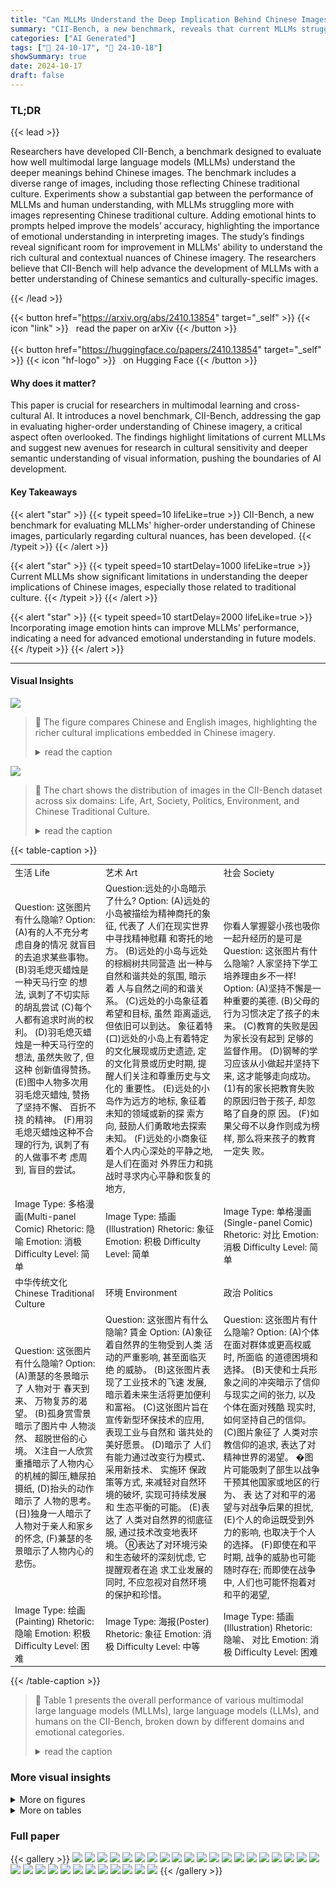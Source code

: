 ```yaml
---
title: "Can MLLMs Understand the Deep Implication Behind Chinese Images?"
summary: "CII-Bench, a new benchmark, reveals that current MLLMs struggle to understand the deeper implications within Chinese images, particularly those related to traditional culture, showcasing a significant..."
categories: ["AI Generated"]
tags: ["🔖 24-10-17", "🤗 24-10-18"]
showSummary: true
date: 2024-10-17
draft: false
---
```


### TL;DR


{{< lead >}}

Researchers have developed CII-Bench, a benchmark designed to evaluate how well multimodal large language models (MLLMs) understand the deeper meanings behind Chinese images.  The benchmark includes a diverse range of images, including those reflecting Chinese traditional culture.  Experiments show a substantial gap between the performance of MLLMs and human understanding, with MLLMs struggling more with images representing Chinese traditional culture.  Adding emotional hints to prompts helped improve the models’ accuracy, highlighting the importance of emotional understanding in interpreting images.  The study’s findings reveal significant room for improvement in MLLMs' ability to understand the rich cultural and contextual nuances of Chinese imagery.  The researchers believe that CII-Bench will help advance the development of MLLMs with a better understanding of Chinese semantics and culturally-specific images.

{{< /lead >}}


{{< button href="https://arxiv.org/abs/2410.13854" target="_self" >}}
{{< icon "link" >}} &nbsp; read the paper on arXiv
{{< /button >}}
<br><br>
{{< button href="https://huggingface.co/papers/2410.13854" target="_self" >}}
{{< icon "hf-logo" >}} &nbsp; on Hugging Face
{{< /button >}}

#### Why does it matter?
This paper is crucial for researchers in multimodal learning and cross-cultural AI.  It introduces a novel benchmark, CII-Bench, addressing the gap in evaluating higher-order understanding of Chinese imagery, a critical aspect often overlooked. The findings highlight limitations of current MLLMs and suggest new avenues for research in cultural sensitivity and deeper semantic understanding of visual information, pushing the boundaries of AI development.
#### Key Takeaways

{{< alert "star" >}}
{{< typeit speed=10 lifeLike=true >}} CII-Bench, a new benchmark for evaluating MLLMs' higher-order understanding of Chinese images, particularly regarding cultural nuances, has been developed. {{< /typeit >}}
{{< /alert >}}

{{< alert "star" >}}
{{< typeit speed=10 startDelay=1000 lifeLike=true >}} Current MLLMs show significant limitations in understanding the deeper implications of Chinese images, especially those related to traditional culture. {{< /typeit >}}
{{< /alert >}}

{{< alert "star" >}}
{{< typeit speed=10 startDelay=2000 lifeLike=true >}} Incorporating image emotion hints can improve MLLMs' performance, indicating a need for advanced emotional understanding in future models. {{< /typeit >}}
{{< /alert >}}

------
#### Visual Insights



![](figures/figures_1_0.png)

> 🔼 The figure compares Chinese and English images, highlighting the richer cultural implications embedded in Chinese imagery.
> <details>
> <summary>read the caption</summary>
> Figure 1: Comparision of Chinese and English image implications. Chinese images often embody richer scenes and deeper implications with Chinese traditional culture compared with the straightforward and explicit symbolism in English images.
> </details>





![](charts/charts_2_0.png)

> 🔼 The chart shows the distribution of images in the CII-Bench dataset across six domains: Life, Art, Society, Politics, Environment, and Chinese Traditional Culture.
> <details>
> <summary>read the caption</summary>
> Figure 2: Composition of CII-Bench.
> </details>





{{< table-caption >}}
<table id='1' style='font-size:14px'><tr><td>生活 Life</td><td>艺术 Art</td><td>社会 Society</td></tr><tr><td>Question: 这张图片有什么隐喻? Option: (A)有的人不充分考虑自身的情况 就盲目的去追求某些事物。 (B)羽毛熄灭蜡烛是一种天马行空 的想法, 讽刺了不切实际的胡乱尝试 (C)每个人都有追求时尚的权利。 (D)羽毛熄灭蜡烛是一种天马行空的想法, 虽然失败了, 但这种 创新值得赞扬。 (E)图中人物多次用羽毛熄灭蜡烛, 赞扬了坚持不懈、 百折不挠 的精神。 (F)用羽毛熄灭蜡烛这种不合理的行为, 讽刺了有的人做事不考 虑周到, 盲目的尝试。</td><td>Question:远处的小岛暗示了什么? Option: (A)远处的小岛被描绘为精神商托的象征, 代表了 人们在现实世界中寻找精神慰藉 和寄托的地方。 (B)远处的小岛与远处的棕榈树共同营造 出一种与自然和谐共处的氛围, 暗示着 人与自然之间的和谐关系。 (C)远处的小岛象征着希望和目标, 虽然 距离遥远, 但依旧可以到达。 象征着特 (口)远处的小岛上有着特定的文化展现或历史遗迹, 定的文化背景或历史时期, 提醒人们关注和尊重历史与文化的 重要性。 (E)远处的小岛作为远方的地标, 象征着未知的领域或新的探 索方向, 鼓励人们勇敢地去探索未知。 (F)远处的小商象征着个人内心深处的平静之地, 是人们在面对 外界压力和挑战时寻求内心平静和恢复的地方,</td><td>你看人掌握婴小孩也吸你一起升经历的是可是 Question: 这张图片有什么隐喻? 人家坚持下学工培养理由乡不一样! Option: (A)坚持不懈是一种重要的美德. (B)父母的行为习惯决定了孩子的未 来。 (C)教育的失败是因为家长没有起到 足够的监督作用。 (D)钢琴的学习应该从小做起并坚持下来, 这才能够走向成功。 (1)有的家长把教育失败的原因归咎于孩子, 却忽略了自身的原 因。 (F)如果父母不以身作则成为榜样, 那么将来孩子的教育一定失 败。</td></tr><tr><td>Image Type: 多格漫画(Multi-panel Comic) Rhetoric: 隐喻 Emotion: 消极 Difficulty Level: 简单</td><td>Image Type: 插画(Illustration) Rhetoric: 象征 Emotion: 积极 Difficulty Level: 简单</td><td>Image Type: 单格漫画(Single-panel Comic) Rhetoric: 对比 Emotion: 消极 Difficulty Level: 简单</td></tr><tr><td>中华传统文化 Chinese Traditional Culture</td><td>环境 Environment</td><td>政治 Politics</td></tr><tr><td>Question: 这张图片有什么隐喻? Option: (A)萧瑟的冬景暗示了 人物对于 春天到来、 万物复苏的渴望。 (B)孤身赏雪景暗示了图片中 人物淡然、 超脱世俗的心境。 X注自一人欣赏重播暗示了人物内心的机械的脚压,糖尿拍摄纸, (D)抬头的动作暗示了 人物的思考。 (日)独身一人暗示了人物对于亲人和家乡的怀念, (F)兼瑟的冬景暗示了人物内心的悲伤。</td><td>Question: 这张图片有什么隐喻? 賃金 Option: (A)象征着自然界的生物受到人类 活动的严重影响, 甚至面临灭绝 的威胁。 (B)这张图片表现了工业技术的飞速 发展, 暗示着未来生活将更加便利和富裕。 (C)这张图片旨在宣传新型环保技术的应用, 表现工业与自然和 谐共处的美好愿景。 (D)暗示了 人们有能力通过改变行为模式、 采用新技术、 实施环 保政策等方式, 来减轻对自然环境的破坏, 实现可持续发展和 生态平衡的可能。 (E)表达了 人类对自然界的彻底征服, 通过技术改变地表环境。 Ⓡ表达了对环境污染和生态破坏的深刻忧虑, 它提醒观者在追 求工业发展的同时, 不应忽视对自然环境的保护和珍惜。</td><td>Question: 这张图片有什么隐喻? Option: (A)个体在面对群体或更高权威时, 所面临 的道德困境和选择。 (B)天使和士兵形象之间的冲突暗示了信仰 与现实之间的张力, 以及个体在面对残酷 现实时, 如何坚持自己的信仰。 (C)图片象征了 人类对宗教信仰的追求, 表达了对精神世界的渴望。 �图片可能吸刺了部生以战争干预其他国家或地区的行为、 表 达了对和平的渴望与对战争后果的担忧, (E)个人的命运既受到外力的影响, 也取决于个人的选择。 (F)即使在和平时期, 战争的威胁也可能随时存在; 而即使在战争 中, 人们也可能怀抱着对和平的渴望,</td></tr><tr><td>Image Type: 绘画(Painting) Rhetoric: 隐喻 Emotion: 积极 Difficulty Level: 困难</td><td>Image Type: 海报(Poster) Rhetoric: 象征 Emotion: 消极 Difficulty Level: 中等</td><td>Image Type: 插画(Illustration) Rhetoric: 隐喻、 对比 Emotion: 消极 Difficulty Level: 困难</td></tr></table>{{< /table-caption >}}

> 🔼 Table 1 presents the overall performance of various multimodal large language models (MLLMs), large language models (LLMs), and humans on the CII-Bench, broken down by different domains and emotional categories.
> <details>
> <summary>read the caption</summary>
> Table 1: Overall results of different MLLMs, LLMs and humans on different domains and emotions. The best-performing model in each category is in-bold, and the second best is underlined.
> </details>



### More visual insights

<details>
<summary>More on figures
</summary>


![](figures/figures_28_0.png)

> 🔼 The figure compares the richness and depth of implication in Chinese images versus English images, highlighting the cultural context embedded in Chinese imagery.
> <details>
> <summary>read the caption</summary>
> Figure 1: Comparision of Chinese and English image implications. Chinese images often embody richer scenes and deeper implications with Chinese traditional culture compared with the straightforward and explicit symbolism in English images.
> </details>



![](figures/figures_30_0.png)

> 🔼 The figure compares Chinese and English images, highlighting that Chinese images often convey richer scenes and deeper implications rooted in traditional culture than English images.
> <details>
> <summary>read the caption</summary>
> Figure 1: Comparision of Chinese and English image implications. Chinese images often embody richer scenes and deeper implications with Chinese traditional culture compared with the straightforward and explicit symbolism in English images.
> </details>



![](figures/figures_31_0.png)

> 🔼 The figure shows a comparison of Chinese and English images, highlighting the richer scenes and deeper cultural implications often present in Chinese imagery.
> <details>
> <summary>read the caption</summary>
> Figure 1: Comparision of Chinese and English image implications. Chinese images often embody richer scenes and deeper implications with Chinese traditional culture compared with the straightforward and explicit symbolism in English images.
> </details>



![](figures/figures_32_0.png)

> 🔼 The figure compares Chinese and English images, highlighting the richer, culturally nuanced implications found in Chinese imagery.
> <details>
> <summary>read the caption</summary>
> Figure 1: Comparision of Chinese and English image implications. Chinese images often embody richer scenes and deeper implications with Chinese traditional culture compared with the straightforward and explicit symbolism in English images.
> </details>



</details>




<details>
<summary>More on tables
</summary>


{{< table-caption >}}
<table id='1' style='font-size:14px'><tr><td>Model</td><td>Overall (800)</td><td>Life (216)</td><td>Art (123)</td><td>Society (157)</td><td>Politics (21)</td><td>Env. (51)</td><td>CTC (130)</td><td>Positive (220)</td><td>Negative (247)</td><td>Neutral (231)</td></tr><tr><td colspan="11">Open-source Models</td></tr><tr><td>Qwen-VL-Chat</td><td>34.3</td><td>27.9</td><td>34.7</td><td>32.5</td><td>45.8</td><td>55.2</td><td>36.5</td><td>34.0</td><td>35.1</td><td>33.6</td></tr><tr><td>idefics2-8b</td><td>36.3</td><td>25.0</td><td>46.3</td><td>38.1</td><td>41.7</td><td>56.9</td><td>32.9</td><td>32.8</td><td>39.1</td><td>36.4</td></tr><tr><td>MiniCPM-Llama3-2.5</td><td>40.4</td><td>36.3</td><td>45.6</td><td>37.1</td><td>50.0</td><td>51.7</td><td>40.2</td><td>43.2</td><td>37.0</td><td>41.3</td></tr><tr><td>CogVLM2-Llama3-Chinese-Chat</td><td>43.4</td><td>37.1</td><td>48.3</td><td>42.3</td><td>54.2</td><td>63.8</td><td>40.2</td><td>40.3</td><td>45.7</td><td>43.8</td></tr><tr><td>MiniCPM-v2.6</td><td>45.0</td><td>37.5</td><td>47.6</td><td>49.5</td><td>58.3</td><td>55.2</td><td>42.3</td><td>45.6</td><td>44.6</td><td>44.9</td></tr><tr><td>LLaVA-1.6-34B</td><td>46.0</td><td>40.8</td><td>55.1</td><td>42.8</td><td>45.8</td><td>62.1</td><td>43.1</td><td>44.4</td><td>48.2</td><td>45.2</td></tr><tr><td>LLaVA-1.6-72B</td><td>48.0</td><td>43.8</td><td>48.3</td><td>49.5</td><td>70.8</td><td>60.3</td><td>43.8</td><td>41.5</td><td>52.5</td><td>49.2</td></tr><tr><td>Qwen2-VL-7B</td><td>49.6</td><td>42.5</td><td>51.7</td><td>54.1</td><td>62.5</td><td>65.5</td><td>44.5</td><td>50.2</td><td>47.5</td><td>51.2</td></tr><tr><td>GLM-4V-9b</td><td>50.3</td><td>46.7</td><td>48.3</td><td>53.6</td><td>54.2</td><td>62.1</td><td>48.2</td><td>51.9</td><td>52.9</td><td>46.3</td></tr><tr><td>Intern VL2-Llama3-76B</td><td>52.9</td><td>50.8</td><td>53.7</td><td>51.0</td><td>58.3</td><td>67.2</td><td>51.1</td><td>54.8</td><td>51.8</td><td>52.3</td></tr><tr><td>Intern VL2-8B</td><td>53.1</td><td>49.2</td><td>53.1</td><td>55.7</td><td>62.5</td><td>63.8</td><td>50.4</td><td>50.6</td><td>53.3</td><td>55.1</td></tr><tr><td>InternVL2-40B</td><td>57.9</td><td>55.8</td><td>55.1</td><td>61.9</td><td>62.5</td><td>70.7</td><td>52.6</td><td>54.4</td><td>58.0</td><td>60.8</td></tr><tr><td>Qwen2-VL-72B</td><td>64.4</td><td>61.7</td><td>61.2</td><td>68.0</td><td>79.2</td><td>75.9</td><td>59.9</td><td>62.7</td><td>63.8</td><td>66.4</td></tr><tr><td colspan="11">Closed-source Models</td></tr><tr><td>GPT-4o</td><td>54.1</td><td>54.1</td><td>55.8</td><td>52.1</td><td>50.0</td><td>63.8</td><td>51.8</td><td>51.9</td><td>56.2</td><td>54.1</td></tr><tr><td>Claude-3.5-Sonnet</td><td>54.1</td><td>52.1</td><td>61.9</td><td>52.6</td><td>62.5</td><td>46.6</td><td>53.3</td><td>52.7</td><td>56.5</td><td>53.0</td></tr><tr><td>Qwen-VL-MAX</td><td>56.9</td><td>53.3</td><td>59.2</td><td>58.8</td><td>62.5</td><td>67.2</td><td>52.6</td><td>53.9</td><td>58.3</td><td>58.0</td></tr><tr><td>Gemini-1.5 Pro</td><td>60.1</td><td>60.0</td><td>63.3</td><td>62.4</td><td>70.8</td><td>62.1</td><td>51.1</td><td>54.8</td><td>65.6</td><td>59.4</td></tr><tr><td>GLM-4V</td><td>60.9</td><td>55.0</td><td>59.9</td><td>66.5</td><td>66.7</td><td>79.3</td><td>55.5</td><td>58.5</td><td>64.5</td><td>59.4</td></tr><tr><td colspan="11">Text-Only Models</td></tr><tr><td>Llama-3-8B-Instruct</td><td>21.7</td><td>22.2</td><td>26.9</td><td>18.6</td><td>25.0</td><td>27.8</td><td>20.4</td><td>21.2</td><td>24.4</td><td>19.5</td></tr><tr><td>DeepSeek-67B-Chat</td><td>27.1</td><td>26.6</td><td>32.7</td><td>30.9</td><td>20.0</td><td>35.2</td><td>18.2</td><td>25.7</td><td>22.2</td><td>33.2</td></tr><tr><td>Qwen2-7B-Instruct</td><td>32.5</td><td>33.2</td><td>34.6</td><td>30.9</td><td>35.0</td><td>40.7</td><td>28.5</td><td>33.6</td><td>30.4</td><td>33.6</td></tr><tr><td colspan="11">Humans</td></tr><tr><td>Human_avg</td><td>78.2</td><td>81.0</td><td>67.7</td><td>82.7</td><td>87.7</td><td>84.0</td><td>65.9</td><td>77.9</td><td>75.2</td><td>81.6</td></tr><tr><td>Human_best</td><td>81.0</td><td>83.2</td><td>73.6</td><td>87.2</td><td>89.5</td><td>86.0</td><td>66.7</td><td>78.2</td><td>78.8</td><td>83.3</td></tr></table>{{< /table-caption >}}
> 🔼 {{ table.description }}
> <details>
> <summary>read the caption</summary>
> {{ table.caption }}
> </details>


> Table 1 presents the overall performance of various Multimodal Large Language Models (MLLMs), Large Language Models (LLMs), and humans across different domains and emotional polarities in the CII-Bench benchmark.


{{< table-caption >}}
<table id='1' style='font-size:14px'><tr><td>Model</td><td>None</td><td>CoT</td><td>Domain</td><td>Emotion</td><td>Rhetoric</td></tr><tr><td colspan="6">Open-source Models</td></tr><tr><td>Qwen-VL-Chat</td><td>34.3</td><td>34.0</td><td>32.1</td><td>35.0</td><td>33.4</td></tr><tr><td>idefics2-8b</td><td>36.3</td><td>33.3</td><td>37.5</td><td>38.6</td><td>37.4</td></tr><tr><td>MiniCPM-Llama3-2.5</td><td>40.4</td><td>35.8</td><td>41.1</td><td>39.0</td><td>34.8</td></tr><tr><td>CogVLM2-Llama3-Chinese-Chat</td><td>43.4</td><td>42.6</td><td>43.5</td><td>44.0</td><td>43.4</td></tr><tr><td>MiniCPM-v2.6</td><td>45.0</td><td>38.9</td><td>44.4</td><td>45.4</td><td>45.4</td></tr><tr><td>LLa VA-1.6-34B</td><td>46.0</td><td>44.5</td><td>46.4</td><td>47.1</td><td>45.4</td></tr><tr><td>LLa VA-1.6-72B</td><td>48.0</td><td>45.3</td><td>47.3</td><td>48.6</td><td>45.4</td></tr><tr><td>Qwen2-VL-7B</td><td>49.6</td><td>50.0</td><td>51.0</td><td>50.8</td><td>49.3</td></tr><tr><td>GLM-4V-9b</td><td>50.3</td><td>49.1</td><td>49.9</td><td>51.1</td><td>49.5</td></tr><tr><td>Intern VL2-Llama3-76B</td><td>52.9</td><td>52.6</td><td>54.1</td><td>52.8</td><td>53.5</td></tr><tr><td>Intern VL2-8B</td><td>53.1</td><td>47.9</td><td>53.5</td><td>56.3</td><td>53.8</td></tr><tr><td>Intern VL2-40B</td><td>57.9</td><td>57.6</td><td>57.1</td><td>60.0</td><td>57.9</td></tr><tr><td>Qwen2-VL-72B</td><td>64.4</td><td>62.1</td><td>66.0</td><td>64.3</td><td>63.0</td></tr><tr><td colspan="6">Closed-source Models</td></tr><tr><td>GPT-4o</td><td>54.1</td><td>54.9</td><td>55.4</td><td>54.9</td><td>51.9</td></tr><tr><td>Claude-3.5-Sonnet</td><td>54.1</td><td>51.6</td><td>56.4</td><td>53.5</td><td>54.9</td></tr><tr><td>Qwen-VL-MAX</td><td>56.9</td><td>54.0</td><td>59.1</td><td>59.9</td><td>54.8</td></tr><tr><td>Gemini-1.5 Pro</td><td>60.1</td><td>54.1</td><td>59.0</td><td>57.9</td><td>55.6</td></tr><tr><td>GLM-4V</td><td>60.9</td><td>48.8</td><td>60.4</td><td>60.6</td><td>58.8</td></tr></table>{{< /table-caption >}}
> 🔼 {{ table.description }}
> <details>
> <summary>read the caption</summary>
> {{ table.caption }}
> </details>


> Table 2 presents the overall results of different prompts (None, CoT, Domain, Emotion, Rhetoric) on the CII-Bench benchmark, showing the accuracy of various open-source and closed-source models.


{{< table-caption >}}
<table id='1' style='font-size:18px'><tr><td>Model</td><td>None</td><td>1-shot</td><td>2-shot</td><td>3-shot</td></tr><tr><td>Qwen2-VL-7B</td><td>49.6</td><td>44.1</td><td>39.3</td><td>37.5</td></tr><tr><td>GPT-4o</td><td>54.1</td><td>51.8</td><td>49.5</td><td>49.1</td></tr><tr><td>Claude-3.5-Sonnet</td><td>54.1</td><td>55.4</td><td>55.3</td><td>55.4</td></tr><tr><td>InternVL2-40B</td><td>57.9</td><td>53.0</td><td>47.1</td><td>41.9</td></tr><tr><td>Gemini-1.5 Pro</td><td>60.1</td><td>57.4</td><td>55.8</td><td>55.4</td></tr></table>{{< /table-caption >}}
> 🔼 {{ table.description }}
> <details>
> <summary>read the caption</summary>
> {{ table.caption }}
> </details>


> Table 3 shows the few-shot performance of different models on the CII-Bench benchmark, indicating the impact of providing a small number of examples on model accuracy.


{{< table-caption >}}
<table id='3' style='font-size:14px'><tr><td>Model</td><td>Overall</td><td>Easy</td><td>Middle</td><td>Difficult</td><td>Positive</td><td>Negative</td><td>Neutral</td></tr><tr><td>GPT-4o</td><td>2.71</td><td>3.0</td><td>3.2</td><td>2.35</td><td>2.63</td><td>3.0</td><td>2.82</td></tr></table>{{< /table-caption >}}
> 🔼 {{ table.description }}
> <details>
> <summary>read the caption</summary>
> {{ table.caption }}
> </details>


> Table 4 presents the overall performance and results of Chinese traditional painting evaluation based on GPT-40, categorized by difficulty levels and emotional polarities.


{{< table-caption >}}
<table id='2' style='font-size:14px'><tr><td>Statistics</td><td></td></tr><tr><td>Total Questions</td><td>800</td></tr><tr><td>Total Images</td><td>698</td></tr><tr><td>Dev : Validation : Test</td><td>15 : 20 : 765</td></tr><tr><td>Easy : Medium : Hard</td><td>305 : 282 : 111</td></tr><tr><td>Average Question Length</td><td>10.54</td></tr><tr><td>Average Option Length</td><td>28.31</td></tr><tr><td>Average Explanation Length</td><td>121.06</td></tr><tr><td>Metaphor</td><td>562</td></tr><tr><td>Exaggerate</td><td>121</td></tr><tr><td>Symbolism</td><td>236</td></tr><tr><td>Visual Dislocation</td><td>42</td></tr><tr><td>Antithesis</td><td>13</td></tr><tr><td>Analogy</td><td>19</td></tr><tr><td>Personification</td><td>73</td></tr><tr><td>Contrast</td><td>87</td></tr></table>{{< /table-caption >}}
> 🔼 {{ table.description }}
> <details>
> <summary>read the caption</summary>
> {{ table.caption }}
> </details>


> Table 1 presents the overall performance of various MLLMs, LLMs, and humans on the CII-Bench across different domains and emotional polarities.


{{< table-caption >}}
<br><table id='3' style='font-size:16px'><tr><td>Statistics</td><td></td></tr><tr><td>Life</td><td>216 (30.95%)</td></tr><tr><td>Art</td><td>123 (17.62%)</td></tr><tr><td>Society</td><td>157 (22.49%)</td></tr><tr><td>Environment</td><td>51 (7.31%)</td></tr><tr><td>Politics</td><td>21 (3.01%)</td></tr><tr><td>Chinese Traditional Culture</td><td>130 (18.62%)</td></tr><tr><td>Positive</td><td>220 (31.52%)</td></tr><tr><td>Neutral</td><td>247 (35.39%)</td></tr><tr><td>Negative</td><td>231 (33.09%)</td></tr><tr><td>Illustration</td><td>178 (25.50%)</td></tr><tr><td>Meme</td><td>145 (20.77%)</td></tr><tr><td>Poster</td><td>87 (12.46%)</td></tr><tr><td>Multi-panel Comic</td><td>34 (4.87%)</td></tr><tr><td>Single-panel Comic</td><td>143 (20.49%)</td></tr><tr><td>Painting</td><td>119 (17.05%)</td></tr></table>{{< /table-caption >}}
> 🔼 {{ table.description }}
> <details>
> <summary>read the caption</summary>
> {{ table.caption }}
> </details>


> Table 1 presents the overall performance of various multimodal large language models (MLLMs), large language models (LLMs), and humans across different domains and emotional polarities on the Chinese Image Implication understanding Benchmark (CII-Bench).


{{< table-caption >}}
<table id='3' style='font-size:14px'><tr><td>Eval ua tion Prompt: Direct</td></tr><tr><td>请根据提供的图片尝试回答下面的单选题。 直接回答正确选项, 不要包 含额外的解释。 请使用以下格式: "答案: $LETTER " 其中 , $1ETTER是你认为正确答案的字母。</td></tr><tr><td>{ question} {options}</td></tr><tr><td>答案:</td></tr></table>{{< /table-caption >}}
> 🔼 {{ table.description }}
> <details>
> <summary>read the caption</summary>
> {{ table.caption }}
> </details>


> Table 1 presents the overall performance of various multi-modal large language models (MLLMs), large language models (LLMs), and humans across different domains and emotional categories on the CII-Bench benchmark.


{{< table-caption >}}
<table id='5' style='font-size:16px'><tr><td>Evaluation Prompt : Keywords</td></tr><tr><td>请根据提供的图片尝试回答下面的单选题。 请使用以下格式: "答案: $LETTER" , 其中SLETTER是你认为正确答案的字母。</td></tr><tr><td>关键词: {key_ words}</td></tr><tr><td>{ question} {options}</td></tr><tr><td>答案:</td></tr></table>{{< /table-caption >}}
> 🔼 {{ table.description }}
> <details>
> <summary>read the caption</summary>
> {{ table.caption }}
> </details>


> Table 1 presents the overall performance of various multi-modal large language models (MLLMs), large language models (LLMs), and humans across different domains and emotional polarities on the CII-Bench benchmark.


{{< table-caption >}}
<table id='7' style='font-size:14px'><tr><td>Evaluation Prompt : CoT</td></tr><tr><td>请尝试根据提供的图片回答以下单选题。 让我们逐一思考每个选项, 逐 步分析。 你回答的最后一行应该用以下格式: "答案: $LETTER " , 其中SLETTER是你认为正确答案的字母。</td></tr><tr><td>{question} {options}</td></tr></table>{{< /table-caption >}}
> 🔼 {{ table.description }}
> <details>
> <summary>read the caption</summary>
> {{ table.caption }}
> </details>


> Table 1 presents the overall performance of various Multimodal Large Language Models (MLLMs), Large Language Models (LLMs), and humans across different domains and emotional categories on the CII-Bench.


{{< table-caption >}}
<table id='3' style='font-size:14px'><tr><td>Model</td><td>Overall</td><td>Illus.</td><td>Paint.</td><td>Poster</td><td>Single-C.</td><td>Multi-C.</td><td>Meme</td></tr><tr><td colspan="8">Open-source Models</td></tr><tr><td>Qwen-VL-Chat</td><td>34.3</td><td>33.5</td><td>36.8</td><td>45.1</td><td>35.2</td><td>23.7</td><td>27.5</td></tr><tr><td>idefics2-8b</td><td>36.3</td><td>44.0</td><td>32.8</td><td>45.1</td><td>35.2</td><td>23.7</td><td>24.8</td></tr><tr><td>MiniCPM-Llama3-2.5</td><td>40.4</td><td>39.5</td><td>38.4</td><td>49.0</td><td>42.6</td><td>34.2</td><td>37.3</td></tr><tr><td>CogVLM2-Llama3-Chinese-Chat</td><td>43.4</td><td>45.0</td><td>39.2</td><td>52.9</td><td>45.5</td><td>23.7</td><td>39.2</td></tr><tr><td>MiniCPM-v2.6</td><td>45.0</td><td>44.0</td><td>40.8</td><td>53.9</td><td>51.1</td><td>36.8</td><td>39.2</td></tr><tr><td>LLaVA-1.6-34B</td><td>46.0</td><td>50.0</td><td>44.0</td><td>48.0</td><td>47.7</td><td>29.0</td><td>42.5</td></tr><tr><td>LLaVA-1.6-72B</td><td>48.0</td><td>50.9</td><td>44.0</td><td>43.1</td><td>56.8</td><td>39.5</td><td>43.1</td></tr><tr><td>Qwen2-VL-7B</td><td>49.6</td><td>47.7</td><td>43.2</td><td>0.8</td><td>58.0</td><td>31.6</td><td>46.4</td></tr><tr><td>GLM-4V-9b</td><td>50.3</td><td>46.8</td><td>47.2</td><td>55.9</td><td>59.7</td><td>42.1</td><td>47.1</td></tr><tr><td>Intern VL2-Llama3-76B</td><td>52.9</td><td>48.2</td><td>50.4</td><td>59.8</td><td>62.5</td><td>39.5</td><td>49.7</td></tr><tr><td>Intern VL2-8B</td><td>53.1</td><td>48.2</td><td>48.0</td><td>56.9</td><td>64.8</td><td>52.6</td><td>51.0</td></tr><tr><td>Intern VL2-40B</td><td>57.9</td><td>53.7</td><td>51.2</td><td>56.9</td><td>68.2</td><td>50.0</td><td>59.5</td></tr><tr><td>Qwen2-VL-72B</td><td>64.4</td><td>61.5</td><td>59.2</td><td>68.6</td><td>70.5</td><td>47.4</td><td>67.3</td></tr><tr><td colspan="8">Closed-source Models</td></tr><tr><td>GPT-4o</td><td>54.1</td><td>54.1</td><td>50.4</td><td>56.9</td><td>54.6</td><td>47.4</td><td>57.5</td></tr><tr><td>Claude-3.5-Sonnet</td><td>54.1</td><td>55.1</td><td>54.4</td><td>47.1</td><td>55.1</td><td>50.0</td><td>57.5</td></tr><tr><td>Qwen-VL-MAX</td><td>56.9</td><td>57.3</td><td>51.2</td><td>60.8</td><td>62.5</td><td>39.5</td><td>56.2</td></tr><tr><td>Gemini-1.5 Pro</td><td>60.1</td><td>64.7</td><td>50.4</td><td>52.0</td><td>66.5</td><td>52.6</td><td>62.1</td></tr><tr><td>GLM-4V</td><td>60.9</td><td>59.6</td><td>54.4</td><td>67.7</td><td>70.5</td><td>44.7</td><td>57.5</td></tr><tr><td colspan="8">Humans</td></tr><tr><td>Human_avg</td><td>78.2</td><td>71.5</td><td>65.6</td><td>75.2</td><td>79.8</td><td>74.5</td><td>83.6</td></tr><tr><td>Human_best</td><td>81.0</td><td>76.9</td><td>66.1</td><td>78.6</td><td>81.7</td><td>78.4</td><td>85.0</td></tr></table>{{< /table-caption >}}
> 🔼 {{ table.description }}
> <details>
> <summary>read the caption</summary>
> {{ table.caption }}
> </details>


> Table 6 presents the overall performance of various Multimodal Large Language Models (MLLMs) and humans across different image types (Illustration, Painting, Poster, Single-panel Comic, Multi-panel Comic, Meme).


{{< table-caption >}}
<table id='5' style='font-size:14px'><tr><td>Model</td><td>Overall</td><td>Easy</td><td>Medium</td><td>Hard</td></tr><tr><td colspan="5">Open-source Models</td></tr><tr><td>Qwen-VL-Chat</td><td>34.3</td><td>36.3</td><td>33.5</td><td>30.3</td></tr><tr><td>idefics2-8b</td><td>36.3</td><td>35.4</td><td>39.3</td><td>30.3</td></tr><tr><td>MiniCPM-Llama3-2.5</td><td>40.4</td><td>43.1</td><td>39.3</td><td>35.3</td></tr><tr><td>CogVLM2-Llama3-Chinese-Chat</td><td>43.4</td><td>46.3</td><td>39.9</td><td>44.3</td></tr><tr><td>MiniCPM-v2.6</td><td>45.0</td><td>47.1</td><td>44.2</td><td>41.0</td></tr><tr><td>LLaVA-1.6-34B</td><td>46.0</td><td>44.9</td><td>47.0</td><td>46.7</td></tr><tr><td>LLaVA-1.6-72B</td><td>48.0</td><td>50.0</td><td>47.0</td><td>45.1</td></tr><tr><td>Qwen2-VL-7B</td><td>49.6</td><td>52.6</td><td>47.9</td><td>45.9</td></tr><tr><td>GLM-4V-9b</td><td>50.3</td><td>52.6</td><td>49.1</td><td>46.7</td></tr><tr><td>Intern VL2-Llama3-76B</td><td>52.9</td><td>57.4</td><td>49.7</td><td>48.4</td></tr><tr><td>Intern VL2-8B</td><td>53.1</td><td>57.7</td><td>49.4</td><td>50.0</td></tr><tr><td>Intern VL2-40B</td><td>57.9</td><td>62.3</td><td>55.5</td><td>51.6</td></tr><tr><td>Qwen2-VL-72B</td><td>64.4</td><td>68.9</td><td>63.1</td><td>54.9</td></tr><tr><td colspan="5">Closed-source Models</td></tr><tr><td>GPT-4o</td><td>54.1</td><td>56.0</td><td>54.9</td><td>46.7</td></tr><tr><td>Claude-3.5-Sonnet</td><td>54.1</td><td>55.1</td><td>52.4</td><td>55.7</td></tr><tr><td>Qwen-VL-MAX</td><td>56.9</td><td>57.4</td><td>56.7</td><td>55.7</td></tr><tr><td>Gemini-1.5 Pro</td><td>60.1</td><td>61.1</td><td>61.3</td><td>54.1</td></tr><tr><td>GLM-4V</td><td>60.9</td><td>62.9</td><td>59.2</td><td>59.8</td></tr><tr><td colspan="5">Humans</td></tr><tr><td>Human_avg</td><td>78.2</td><td>82.5</td><td>76.1</td><td>70.9</td></tr><tr><td>Human_best</td><td>81.0</td><td>84.0</td><td>78.9</td><td>71.8</td></tr></table>{{< /table-caption >}}
> 🔼 {{ table.description }}
> <details>
> <summary>read the caption</summary>
> {{ table.caption }}
> </details>


> Table 7 presents the overall performance of various multi-modal large language models (MLLMs) and humans across different difficulty levels (easy, medium, hard) on a benchmark for understanding image implications.


{{< table-caption >}}
<table id='1' style='font-size:14px'><tr><td>Model</td><td>Overall</td><td>Meta.</td><td>Exag.</td><td>Symb.</td><td>Contrast</td><td>VisD.</td><td>Pers.</td><td>Anal.</td><td>Anti.</td></tr><tr><td colspan="10">Open-source Models</td></tr><tr><td>Qwen- VL-Chat</td><td>34.3</td><td>31.8</td><td>38.9</td><td>38.4</td><td>41.0</td><td>37.0</td><td>34.2</td><td>28.6</td><td>30.8</td></tr><tr><td>idefics2-8b</td><td>36.3</td><td>35.2</td><td>32.6</td><td>35.6</td><td>41.9</td><td>30.4</td><td>26.6</td><td>23.8</td><td>38.5</td></tr><tr><td>MiniCPM-Llama3-2.5</td><td>40.4</td><td>38.5</td><td>42.4</td><td>40.2</td><td>38.1</td><td>34.8</td><td>44.3</td><td>33.3</td><td>38.5</td></tr><tr><td>CogVLM2-Llama3-Chinese-Chat</td><td>43.4</td><td>42.2</td><td>46.5</td><td>42.7</td><td>44.8</td><td>50.0</td><td>44.3</td><td>52.4</td><td>38.5</td></tr><tr><td>MiniCPM-v2.6</td><td>45.0</td><td>41.7</td><td>48.6</td><td>43.4</td><td>41.0</td><td>45.7</td><td>45.6</td><td>38.1</td><td>53.9</td></tr><tr><td>LLaVA-1.6-34B</td><td>46.0</td><td>45.1</td><td>47.9</td><td>45.9</td><td>41.0</td><td>45.7</td><td>44.3</td><td>42.9</td><td>30.8</td></tr><tr><td>LLaVA-1.6-72B</td><td>48.0</td><td>46.1</td><td>54.2</td><td>48.0</td><td>49.5</td><td>47.8</td><td>46.8</td><td>47.6</td><td>38.5</td></tr><tr><td>Qwen2-VL-7B</td><td>49.6</td><td>47.6</td><td>52.1</td><td>48.4</td><td>49.5</td><td>56.5</td><td>51.9</td><td>47.6</td><td>53.9</td></tr><tr><td>GLM-4V-9b</td><td>50.3</td><td>48.7</td><td>56.3</td><td>51.3</td><td>52.4</td><td>50.0</td><td>50.6</td><td>57.1</td><td>30.8</td></tr><tr><td>Intern VL2-Llama3-76B</td><td>52.9</td><td>51.5</td><td>59.7</td><td>51.3</td><td>51.4</td><td>52.2</td><td>55.7</td><td>52.4</td><td>46.2</td></tr><tr><td>Intern VL2-8B</td><td>53.1</td><td>51.0</td><td>54.9</td><td>55.2</td><td>47.6</td><td>54.4</td><td>57.0</td><td>47.6</td><td>46.2</td></tr><tr><td>Intern VL2-40B</td><td>57.9</td><td>55.8</td><td>63.2</td><td>56.6</td><td>55.2</td><td>54.4</td><td>69.6</td><td>71.4</td><td>46.2</td></tr><tr><td>Qwen2-VL-72B</td><td>64.4</td><td>62.5</td><td>70.1</td><td>65.8</td><td>63.8</td><td>73.9</td><td>67.1</td><td>66.7</td><td>53.9</td></tr><tr><td colspan="10">Closed-source Models</td></tr><tr><td>GPT-4o</td><td>54.1</td><td>52.6</td><td>54.9</td><td>51.6</td><td>51.4</td><td>60.9</td><td>55.7</td><td>52.4</td><td>38.5</td></tr><tr><td>Claude-3.5-Sonnet</td><td>54.1</td><td>52.1</td><td>54.9</td><td>56.6</td><td>47.6</td><td>50.0</td><td>54.4</td><td>57.1</td><td>38.5</td></tr><tr><td>Qwen-VL-MAX</td><td>56.9</td><td>54.7</td><td>60.4</td><td>58.7</td><td>52.4</td><td>58.7</td><td>55.7</td><td>57.1</td><td>46.2</td></tr><tr><td>Gemini-1.5 Pro</td><td>60.1</td><td>59.5</td><td>64.6</td><td>60.1</td><td>61.9</td><td>47.8</td><td>55.7</td><td>81.0</td><td>53.9</td></tr><tr><td>GLM-4V</td><td>60.9</td><td>60.2</td><td>65.3</td><td>63.4</td><td>57.1</td><td>65.2</td><td>60.8</td><td>66.7</td><td>46.2</td></tr><tr><td colspan="10">Humans</td></tr><tr><td>Human_avg</td><td>78.2</td><td>76.0</td><td>82.8</td><td>74.1</td><td>70.4</td><td>73.9</td><td>72.9</td><td>90.0</td><td>52.8</td></tr><tr><td>Human_best</td><td>81.0</td><td>77.0</td><td>85.2</td><td>76.5</td><td>75.7</td><td>75.6</td><td>74.7</td><td>95.0</td><td>66.7</td></tr></table>{{< /table-caption >}}
> 🔼 {{ table.description }}
> <details>
> <summary>read the caption</summary>
> {{ table.caption }}
> </details>


> Table 8 presents the overall results of various multimodal large language models and human participants on different rhetoric types, showing the best-performing model in each rhetoric category.


{{< table-caption >}}
<table id='3' style='font-size:14px'><tr><td>Mode</td><td>Metric</td><td>InternVL2-40B</td><td>InternVL2-8B</td><td>Intern VL2-Llama3-76B</td><td>MiniCPM-Llama3-2.5</td><td>MiniCPM-v2.6</td></tr><tr><td rowspan="3">CoT</td><td>Acc</td><td>57.6</td><td>47.9</td><td>52.6</td><td>35.8</td><td>39.3</td></tr><tr><td>Error</td><td>0.0</td><td>0.0</td><td>0.0</td><td>0.0</td><td>0.0</td></tr><tr><td>Miss</td><td>0.0</td><td>0.0</td><td>0.0</td><td>8.1</td><td>0.0</td></tr><tr><td rowspan="3">Domain</td><td>Acc</td><td>57.1</td><td>53.5</td><td>54.1</td><td>41.1</td><td>44.4</td></tr><tr><td>Error</td><td>0.0</td><td>0.0</td><td>0.0</td><td>0.0</td><td>0.0</td></tr><tr><td>Miss</td><td>0.0</td><td>0.0</td><td>0.0</td><td>5.9</td><td>0.0</td></tr><tr><td rowspan="3">Emotion</td><td>Acc</td><td>60.0</td><td>56.3</td><td>52.8</td><td>39.0</td><td>45.4</td></tr><tr><td>Error</td><td>0.0</td><td>0.0</td><td>0.0</td><td>0.0</td><td>0.0</td></tr><tr><td>Miss</td><td>0.0</td><td>0.0</td><td>0.0</td><td>8.4</td><td>0.0</td></tr><tr><td rowspan="3">None</td><td>Acc</td><td>57.9</td><td>53.1</td><td>52.9</td><td>40.4</td><td>45.0</td></tr><tr><td>Error</td><td>0.0</td><td>0.0</td><td>0.0</td><td>0.0</td><td>0.0</td></tr><tr><td>Miss</td><td>0.0</td><td>0.0</td><td>0.0</td><td>0.4</td><td>0.0</td></tr><tr><td rowspan="3">Rhetoric</td><td>Acc</td><td>57.9</td><td>53.8</td><td>53.5</td><td>34.8</td><td>45.4</td></tr><tr><td>Error</td><td>0.0</td><td>0.0</td><td>0.0</td><td>0.0</td><td>0.0</td></tr><tr><td>Miss</td><td>0.0</td><td>0.0</td><td>0.0</td><td>10.4</td><td>0.0</td></tr></table>{{< /table-caption >}}
> 🔼 {{ table.description }}
> <details>
> <summary>read the caption</summary>
> {{ table.caption }}
> </details>


> Table 1 presents the overall performance of various multimodal large language models (MLLMs), large language models (LLMs), and humans across different domains and emotional categories on the CII-Bench benchmark.


{{< table-caption >}}
<table id='5' style='font-size:14px'><tr><td>Mode</td><td>Metric</td><td>Qwen-VL-Chat</td><td>Qwen2-VL-72B</td><td>Qwen2-VL-7B</td><td>CogVLM2-Llama3-Chinese-Chat</td></tr><tr><td rowspan="3">CoT</td><td>Acc</td><td>34.0</td><td>62.1</td><td>50.0</td><td>43.0</td></tr><tr><td>Error</td><td>0.3</td><td>0.0</td><td>0.0</td><td>0.0</td></tr><tr><td>Miss</td><td>0.0</td><td>0.0</td><td>0.3</td><td>0.0</td></tr><tr><td rowspan="3">Domain</td><td>Acc</td><td>32.1</td><td>66.0</td><td>51.0</td><td>43.5</td></tr><tr><td>Error</td><td>0.3</td><td>0.0</td><td>0.0</td><td>0.0</td></tr><tr><td>Miss</td><td>0.1</td><td>0.0</td><td>0.0</td><td>0.0</td></tr><tr><td rowspan="3">Emotion</td><td>Acc</td><td>35.0</td><td>64.3</td><td>50.8</td><td>44.0</td></tr><tr><td>Error</td><td>0.1</td><td>0.0</td><td>0.0</td><td>0.0</td></tr><tr><td>Miss</td><td>0.5</td><td>0.0</td><td>0.0</td><td>0.0</td></tr><tr><td rowspan="3">None</td><td>Acc</td><td>34.3</td><td>64.4</td><td>49.6</td><td>43.4</td></tr><tr><td>Error</td><td>0.5</td><td>0.0</td><td>0.0</td><td>0.0</td></tr><tr><td>Miss</td><td>0.4</td><td>0.0</td><td>0.0</td><td>0.0</td></tr><tr><td rowspan="3">Rhetoric</td><td>Acc</td><td>33.4</td><td>63.0</td><td>49.3</td><td>43.4</td></tr><tr><td>Error</td><td>0.3</td><td>0.0</td><td>0.0</td><td>0.0</td></tr><tr><td>Miss</td><td>0.3</td><td>0.0</td><td>0.0</td><td>0.0</td></tr></table>{{< /table-caption >}}
> 🔼 {{ table.description }}
> <details>
> <summary>read the caption</summary>
> {{ table.caption }}
> </details>


> Table 1 presents the overall performance of various multimodal large language models (MLLMs), large language models (LLMs), and humans across different domains and emotional polarities on the CII-Bench benchmark.


{{< table-caption >}}
<table id='1' style='font-size:16px'><tr><td>Mode</td><td>Metric</td><td>GLM-4V-9b</td><td>LLaVA-1.6-72B</td><td>LLaVA-1.6-34B</td><td>idefics2-8b</td></tr><tr><td rowspan="3">CoT</td><td>Acc</td><td>49.1</td><td>45.3</td><td>44.5</td><td>33.3</td></tr><tr><td>Error</td><td>0.0</td><td>0.0</td><td>0.0</td><td>0.0</td></tr><tr><td>Miss</td><td>0.0</td><td>0.0</td><td>0.0</td><td>0.0</td></tr><tr><td rowspan="3">Domain</td><td>Acc</td><td>49.9</td><td>47.3</td><td>46.4</td><td>37.5</td></tr><tr><td>Error</td><td>0.0</td><td>0.0</td><td>0.0</td><td>0.0</td></tr><tr><td>Miss</td><td>0.0</td><td>0.0</td><td>0.0</td><td>0.0</td></tr><tr><td rowspan="3">Emotion</td><td>Acc</td><td>51.1</td><td>48.6</td><td>47.1</td><td>38.6</td></tr><tr><td>Error</td><td>0.0</td><td>0.0</td><td>0.0</td><td>0.0</td></tr><tr><td>Miss</td><td>0.0</td><td>0.0</td><td>0.0</td><td>0.1</td></tr><tr><td rowspan="3">None</td><td>Acc</td><td>50.3</td><td>48.0</td><td>46.0</td><td>36.3</td></tr><tr><td>Error</td><td>0.0</td><td>0.0</td><td>0.0</td><td>0.0</td></tr><tr><td>Miss</td><td>0.0</td><td>0.0</td><td>0.0</td><td>0.0</td></tr><tr><td rowspan="3">Rhetoric</td><td>Acc</td><td>49.5</td><td>45.4</td><td>45.4</td><td>37.4</td></tr><tr><td>Error</td><td>0.0</td><td>0.0</td><td>0.0</td><td>0.0</td></tr><tr><td>Miss</td><td>0.0</td><td>0.0</td><td>0.0</td><td>0.0</td></tr></table>{{< /table-caption >}}
> 🔼 {{ table.description }}
> <details>
> <summary>read the caption</summary>
> {{ table.caption }}
> </details>


> Table 1 presents the overall performance of various multimodal large language models (MLLMs), large language models (LLMs), and humans across different domains (Life, Art, Society, Politics, Environment, and Chinese Traditional Culture) and emotional polarities (Positive, Negative, Neutral).


{{< table-caption >}}
<table id='3' style='font-size:14px'><tr><td>Mode</td><td>Metric</td><td>Gemini-1.5 Pro</td><td>GLM-4V</td><td>GPT-40</td><td>Claude-3-5-Sonnet</td><td>Qwen-VL-MAX</td></tr><tr><td rowspan="3">CoT</td><td>Acc</td><td>54.1</td><td>49.9</td><td>54.9</td><td>51.6</td><td>54.8</td></tr><tr><td>Error</td><td>0.3</td><td>3.4</td><td>0.0</td><td>1.8</td><td>1.1</td></tr><tr><td>Miss</td><td>1.8</td><td>2.4</td><td>0.1</td><td>0.0</td><td>0.0</td></tr><tr><td rowspan="3">Domain</td><td>Acc</td><td>59.0</td><td>60.4</td><td>55.4</td><td>56.4</td><td>59.1</td></tr><tr><td>Error</td><td>0.3</td><td>1.6</td><td>0.0</td><td>2.5</td><td>1.5</td></tr><tr><td>Miss</td><td>1.4</td><td>0.0</td><td>0.0</td><td>0.0</td><td>0.1</td></tr><tr><td rowspan="3">Emotion</td><td>Acc</td><td>58.0</td><td>60.6</td><td>54.9</td><td>53.5</td><td>59.9</td></tr><tr><td>Error</td><td>0.3</td><td>3.4</td><td>0.0</td><td>2.5</td><td>1.1</td></tr><tr><td>Miss</td><td>1.8</td><td>0.0</td><td>0.1</td><td>0.0</td><td>0.0</td></tr><tr><td rowspan="3">None</td><td>Acc</td><td>60.1</td><td>60.9</td><td>54.1</td><td>54.1</td><td>56.9</td></tr><tr><td>Error</td><td>0.3</td><td>0.0</td><td>0.0</td><td>3.3</td><td>1.9</td></tr><tr><td>Miss</td><td>0.1</td><td>0.0</td><td>0.0</td><td>0.9</td><td>0.0</td></tr><tr><td rowspan="3">Rhetoric</td><td>Acc</td><td>55.6</td><td>58.8</td><td>51.9</td><td>54.9</td><td>54.8</td></tr><tr><td>Error</td><td>0.3</td><td>2.1</td><td>0.0</td><td>1.9</td><td>0.9</td></tr><tr><td>Miss</td><td>0.9</td><td>0.0</td><td>0.1</td><td>0.0</td><td>0.0</td></tr></table>{{< /table-caption >}}
> 🔼 {{ table.description }}
> <details>
> <summary>read the caption</summary>
> {{ table.caption }}
> </details>


> Table 1 presents the overall performance of various multimodal large language models (MLLMs), large language models (LLMs), and humans across different domains and emotional categories on the Chinese Image Implication Understanding Benchmark (CII-Bench).


{{< table-caption >}}
<table id='3' style='font-size:14px'><tr><td>I Error 1: Textual Information Neglect · · · · · · · · · · . . · · · · · · · · · · . .</td><td>27</td></tr><tr><td>2 Error 2: Visual Information Neglect</td><td>28</td></tr><tr><td>3 Error 3: Over-Inference + . · · . ·</td><td>29</td></tr><tr><td>4 Error 4: Lack of Cultural Background Knowledge</td><td>30</td></tr><tr><td>5 Error 5: Superficial Reasoning · · · · .</td><td>31</td></tr><tr><td>6 Error 6: Misunderstanding of Visual Information · · · ·</td><td>32</td></tr></table>{{< /table-caption >}}
> 🔼 {{ table.description }}
> <details>
> <summary>read the caption</summary>
> {{ table.caption }}
> </details>


> Table 1 presents the overall performance of various MLLMs, LLMs, and humans across different domains and emotional categories on the CII-Bench.


</details>


### Full paper

{{< gallery >}}
<img src="paper_images/1.png" class="grid-w50 md:grid-w33 xl:grid-w25" />
<img src="paper_images/2.png" class="grid-w50 md:grid-w33 xl:grid-w25" />
<img src="paper_images/3.png" class="grid-w50 md:grid-w33 xl:grid-w25" />
<img src="paper_images/4.png" class="grid-w50 md:grid-w33 xl:grid-w25" />
<img src="paper_images/5.png" class="grid-w50 md:grid-w33 xl:grid-w25" />
<img src="paper_images/6.png" class="grid-w50 md:grid-w33 xl:grid-w25" />
<img src="paper_images/7.png" class="grid-w50 md:grid-w33 xl:grid-w25" />
<img src="paper_images/8.png" class="grid-w50 md:grid-w33 xl:grid-w25" />
<img src="paper_images/9.png" class="grid-w50 md:grid-w33 xl:grid-w25" />
<img src="paper_images/10.png" class="grid-w50 md:grid-w33 xl:grid-w25" />
<img src="paper_images/11.png" class="grid-w50 md:grid-w33 xl:grid-w25" />
<img src="paper_images/12.png" class="grid-w50 md:grid-w33 xl:grid-w25" />
<img src="paper_images/13.png" class="grid-w50 md:grid-w33 xl:grid-w25" />
<img src="paper_images/14.png" class="grid-w50 md:grid-w33 xl:grid-w25" />
<img src="paper_images/15.png" class="grid-w50 md:grid-w33 xl:grid-w25" />
<img src="paper_images/16.png" class="grid-w50 md:grid-w33 xl:grid-w25" />
<img src="paper_images/17.png" class="grid-w50 md:grid-w33 xl:grid-w25" />
<img src="paper_images/18.png" class="grid-w50 md:grid-w33 xl:grid-w25" />
<img src="paper_images/19.png" class="grid-w50 md:grid-w33 xl:grid-w25" />
<img src="paper_images/20.png" class="grid-w50 md:grid-w33 xl:grid-w25" />
<img src="paper_images/21.png" class="grid-w50 md:grid-w33 xl:grid-w25" />
<img src="paper_images/22.png" class="grid-w50 md:grid-w33 xl:grid-w25" />
<img src="paper_images/23.png" class="grid-w50 md:grid-w33 xl:grid-w25" />
<img src="paper_images/24.png" class="grid-w50 md:grid-w33 xl:grid-w25" />
<img src="paper_images/25.png" class="grid-w50 md:grid-w33 xl:grid-w25" />
<img src="paper_images/26.png" class="grid-w50 md:grid-w33 xl:grid-w25" />
<img src="paper_images/27.png" class="grid-w50 md:grid-w33 xl:grid-w25" />
<img src="paper_images/28.png" class="grid-w50 md:grid-w33 xl:grid-w25" />
<img src="paper_images/29.png" class="grid-w50 md:grid-w33 xl:grid-w25" />
<img src="paper_images/30.png" class="grid-w50 md:grid-w33 xl:grid-w25" />
<img src="paper_images/31.png" class="grid-w50 md:grid-w33 xl:grid-w25" />
<img src="paper_images/32.png" class="grid-w50 md:grid-w33 xl:grid-w25" />
{{< /gallery >}}
